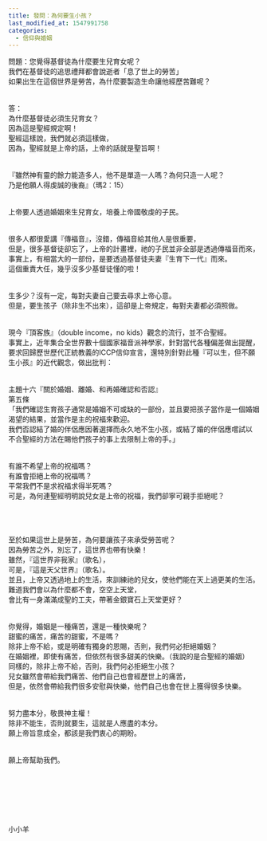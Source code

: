 ```yaml
---
title: 發問：為何要生小孩？
last_modified_at: 1547991758
categories:
  - 信仰與婚姻
---
```


問題：您覺得基督徒為什麼要生兒育女呢？<br>我們在基督徒的追思禮拜都會說逝者「息了世上的勞苦」<br>如果出生在這個世界是勞苦，為什麼要製造生命讓他經歷苦難呢？<br><!--more--> <br><br>答：<br>為什麼基督徒必須生兒育女？<br>因為這是聖經規定啊！<br>聖經這樣說，我們就必須這樣做，<br>因為，聖經就是上帝的話，上帝的話就是聖旨啊！<br><br> <br>『雖然神有靈的餘力能造多人，他不是單造一人嗎？為何只造一人呢？<br>乃是他願人得虔誠的後裔』（瑪2：15）<br><br> <br>上帝要人透過婚姻來生兒育女，培養上帝國敬虔的子民。<br><br> <br>很多人都很愛講『傳福音』，沒錯，傳福音給其他人是很重要，<br>但是，很多基督徒卻忘了，上帝的計畫裡，祂的子民並非全部是透過傳福音而來，<br>事實上，有相當大的一部份，是要透過基督徒夫妻『生育下一代』而來。<br>這個重責大任，幾乎沒多少基督徒懂的啦！<br> <br><br>生多少？沒有一定，每對夫妻自己要去尋求上帝心意。<br>但是，要生孩子（除非生不出來），這卻是上帝規定，每對夫妻都必須照做。<br><br><br>現今『頂客族』（double income，no kids）觀念的流行，並不合聖經。<br>事實上，近年集合全世界數十個國家福音派神學家，針對當代各種偏差做出提醒，要求回歸歷世歷代正統教義的ICCP信仰宣言，還特別針對此種『可以生，但不願生小孩』的近代觀念，做出批判：<br><br><br>主題十六『關於婚姻、離婚、和再婚確認和否認』<br>第五條<br>「我們確認生育孩子通常是婚姻不可或缺的一部份，並且要把孩子當作是一個婚姻渴望的結果，並當作是主的祝福來歡迎。<br>我們否認結了婚的伴侶應因著選擇而永久地不生小孩，或結了婚的伴侶應嚐試以<br>不合聖經的方法在賜他們孩子的事上去限制上帝的手。」<br><br><br>有誰不希望上帝的祝福嗎？<br>有誰會拒絕上帝的祝福嗎？<br>平常我們不是求祝福求得半死嗎？<br>可是，為何連聖經明明說兒女是上帝的祝福，我們卻寧可親手拒絕呢？<br><br><br><br><br>至於如果這世上是勞苦，為何要讓孩子來承受勞苦呢？<br>因為勞苦之外，別忘了，這世界也帶有快樂！<br>雖然，『這世界非我家』（歌名），<br>可是，『這是天父世界』（歌名）。<br>並且，上帝又透過地上的生活，來訓練祂的兒女，使他們能在天上過更美的生活。<br>難道我們會以為什麼都不會，空空上天堂，<br>會比有一身滿滿成聖的工夫，帶著金銀寶石上天堂更好？<br> <br><br>你覺得，婚姻是一種痛苦，還是一種快樂呢？<br>甜蜜的痛苦，痛苦的甜蜜，不是嗎？<br>除非上帝不給，或是明確有獨身的恩賜，否則，我們何必拒絕婚姻？<br>在婚姻裡，即使有痛苦，但依然有很多甜美的快樂。（我說的是合聖經的婚姻）<br>同樣的，除非上帝不給，否則，我們何必拒絕生小孩？<br>兒女雖然會帶給我們痛苦、他們自己也會經歷世上的痛苦，<br>但是，依然會帶給我們很多安慰與快樂，他們自己也會在世上獲得很多快樂。<br><br><br>努力盡本分，敬畏神主權！<br>除非不能生，否則就要生，這就是人應盡的本分。<br>願上帝旨意成全，都該是我們衷心的期盼。<br><br><br>願上帝幫助我們。<br><br> <br><br><br><br><br><br>小小羊<br><br><br><br><br><br><br>

